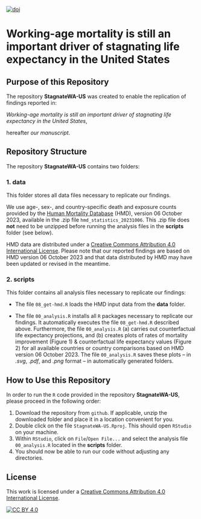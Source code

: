[![doi](https://img.shields.io/badge/DOI-10.17605/OSF.IO/VJKUX-blue)][doi]

[doi]: https://doi.org/10.17605/OSF.IO/VJKUX

# Working-age mortality is still an important driver of stagnating life expectancy in the United States

## Purpose of this Repository
The repository **StagnateWA-US** was created to enable the replication of findings reported in:

*Working-age mortality is still an important driver of stagnating life expectancy in the United States*,

hereafter *our manuscript*.

## Repository Structure
The repository **StagnateWA-US** contains two folders:

### 1. data
This folder stores all data files necessary to replicate our findings. 

We use age-, sex-, and country-specific death and exposure counts provided by the [Human Mortality Database](https://mortality.org) (HMD), version 06 October 2023, available in the .zip file `hmd_statistics_20231006`. This .zip file does **not** need to be unzipped before running the analysis files in the **scripts** folder (see below).

HMD data are distributed under a [Creative Commons Attribution 4.0 International License][cc-by]. Please note that our reported findings are based on HMD version 06 October 2023 and that data distributed by HMD may have been updated or revised in the meantime.

### 2. scripts
This folder contains all analysis files necessary to replicate our findings: 

- The file `08_get-hmd.R` loads the HMD input data from the **data** folder.

- The file `00_analysis.R` installs all `R` packages necessary to replicate our findings. It automatically executes the file `08_get-hmd.R` described above. Furthermore, the file `00_analysis.R` (a) carries out counterfactual life expectancy projections, and (b) creates plots of rates of mortality improvement (Figure 1) & counterfactual life expectancy values (Figure 2) for all available countries or country comparisons based on HMD version 06 October 2023. The file `00_analysis.R` saves these plots &ndash; in *.svg*, *.pdf*, and *.png* format &ndash; in automatically generated folders.  

## How to Use this Repository
In order to run the `R` code provided in the repository **StagnateWA-US**, please proceed in the following order:

1. Download the repository from `github`. If applicable, unzip the downloaded folder and place it in a location convenient for you. 
2. Double click on the file `StagnateWA-US.Rproj`. This should open `RStudio` on your machine.  
3. Within `RStudio`, click on `File`/`Open File...` and select the analysis file `00_analysis.R` located in the **scripts** folder.
4. You should now be able to run our code without adjusting any directories.

## License
This work is licensed under a
[Creative Commons Attribution 4.0 International License][cc-by].

[![CC BY 4.0][cc-by-image]][cc-by]

[cc-by]: http://creativecommons.org/licenses/by/4.0/
[cc-by-image]: https://i.creativecommons.org/l/by/4.0/88x31.png

